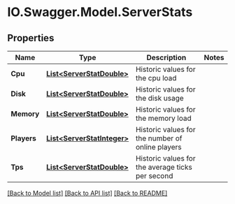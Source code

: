 # IO.Swagger.Model.ServerStats
## Properties

Name | Type | Description | Notes
------------ | ------------- | ------------- | -------------
**Cpu** | [**List&lt;ServerStatDouble&gt;**](ServerStatDouble.md) | Historic values for the cpu load | 
**Disk** | [**List&lt;ServerStatDouble&gt;**](ServerStatDouble.md) | Historic values for the disk usage | 
**Memory** | [**List&lt;ServerStatDouble&gt;**](ServerStatDouble.md) | Historic values for the memory load | 
**Players** | [**List&lt;ServerStatInteger&gt;**](ServerStatInteger.md) | Historic values for the number of online players | 
**Tps** | [**List&lt;ServerStatDouble&gt;**](ServerStatDouble.md) | Historic values for the average ticks per second | 

[[Back to Model list]](../README.md#documentation-for-models) [[Back to API list]](../README.md#documentation-for-api-endpoints) [[Back to README]](../README.md)

